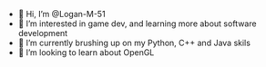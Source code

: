- 👋 Hi, I’m @Logan-M-51
- 👀 I’m interested in game dev, and learning more about software development
- 🌱 I’m currently brushing up on my Python, C++ and Java skils
- 💞️ I’m looking to learn about OpenGL


<!---
Logan-M-51/Logan-M-51 is a ✨ special ✨ repository because its `README.md` (this file) appears on your GitHub profile.
You can click the Preview link to take a look at your changes.
--->

